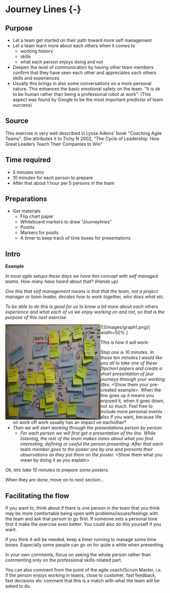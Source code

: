 # Journey Lines {-}

## Purpose

*   Let a team get started on their path toward more self management
*   Let a team learn more about each others when it comes to
    * working history
    * skills
    * what each person enjoys doing and not
*   Deepen the level of communication by having other team members confirm that they have seen each other and appreciates each others skills and experiences 
*   Usually this brings in also some conversations on a more personal nature. This enhances the basic emotional safety on the team. "It is ok to be human rather than being a professional robot at work". (This aspect was found by Google to be the most important predictor of team success)

## Source

This exercise is very well described in Lyssa Adkins' book "Coaching Agile Teams". She attributes it to Tichy N 2002, "The Cycle of Leadership: How Great Leaders Teach Their Companies to Win"

## Time required

*   5 minutes intro
*   10 minutes for each person to prepare
*   After that about 1 hour per 5 persons in the team


## Preparations
*   Get materials
      *   Flip chart paper
      *   Whiteboard markers to draw "Journeylines"
      *   Postits
      *   Markers for posits
      *   A timer to keep track of time boxes for presentations


## Intro

**Example**

*In most agile setups these days we have this concept with self managed teams. How many have heard about that? (Hands up)*

*One this that self management means is that that the team, not a project manager or team leader, decides how to work together, who does what etc.*

*To be able to do this is good for us to know a bit more about each others experience and what each of us we enjoy working on and not, so that is the purpose of this next exercise.*


<img align="left" width="300" height="300" src="images/graph1.png">
![](images/graph1.png){ width=50% }

*This is how it will work:*

*   *Step one is 10 minutes. In those ten minutes I would like you all to take one of these flipchart papers and create a short presentation of jour journeys through your working lifes*. &lt;Show them your pre-created example&gt;. When the line goes up it means you enjoyed it, when it goes down, not so much. Feel free to include more personal events also if you want, because life on work off work usually has an impact on eachother*
*   *Then we will start working through the presentations person by person.*
     *   *For each person we will first get a presentation of the line. While listening, the rest of the team makes notes about what you find interesting, defining or useful the person presenting.*
    *After that each team member goes to the poster one by one and presents their observations as they put them on the poster.* &lt;Show them what you mean by doing it as you explain&gt;

*Ok, lets take 10 minutes to prepare some posters.*

When they are done, move on to next section...

## Facilitating the flow

If you want to, think about if there is one person in the team that you think may be more comfortable being open with problems/issues/feelings with the team and ask that person to go first. If someone sets a personal tone first it make the exercise even better. You could also do this yourself if you want. 

If you think it will be needed, keep a timer running to manage some time boxes. Especially some people can go on for quite a while when presenting.

In your own comments, focus on seeing the whole person rather than commenting only on the professional skills-related part.

You can also comment from the point of the agile coach/Scrum Master, i.e. if the person enjoys working in teams, close to customer, fast feedback, fast decisions etc comment that this is a match with what the team will be asked to do.
